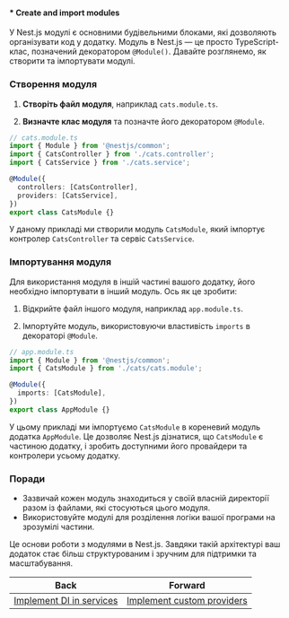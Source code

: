 #### * Create and import modules

У Nest.js модулі є основними будівельними блоками, які дозволяють організувати код у додатку. Модуль в Nest.js — це просто TypeScript-клас, позначений декоратором `@Module()`. Давайте розглянемо, як створити та імпортувати модулі.

### Створення модуля

1. **Створіть файл модуля**, наприклад `cats.module.ts`.

2. **Визначте клас модуля** та позначте його декоратором `@Module`.

```typescript
// cats.module.ts
import { Module } from '@nestjs/common';
import { CatsController } from './cats.controller';
import { CatsService } from './cats.service';

@Module({
  controllers: [CatsController],
  providers: [CatsService],
})
export class CatsModule {}
```

У даному прикладі ми створили модуль `CatsModule`, який імпортує контролер `CatsController` та сервіс `CatsService`.

### Імпортування модуля

Для використання модуля в іншій частині вашого додатку, його необхідно імпортувати в інший модуль. Ось як це зробити:

1. Відкрийте файл іншого модуля, наприклад `app.module.ts`.

2. Імпортуйте модуль, використовуючи властивість `imports` в декораторі `@Module`.

```typescript
// app.module.ts
import { Module } from '@nestjs/common';
import { CatsModule } from './cats/cats.module';

@Module({
  imports: [CatsModule],
})
export class AppModule {}
```

У цьому прикладі ми імпортуємо `CatsModule` в кореневий модуль додатка `AppModule`. Це дозволяє Nest.js дізнатися, що `CatsModule` є частиною додатку, і зробить доступними його провайдери та контролери усьому додатку.

### Поради

- Зазвичай кожен модуль знаходиться у своїй власній директорії разом із файлами, які стосуються цього модуля.
- Використовуйте модулі для розділення логіки вашої програми на зрозумілі частини.

Це основи роботи з модулями в Nest.js. Завдяки такій архітектурі ваш додаток стає більш структурованим і зручним для підтримки та масштабування.

| Back | Forward |
|---|---|
| [Implement DI in services](/ua/middle/nestjs/implement-dependency-injection-in-services.md)  | [Implement custom providers](/ua/middle/nestjs/implement-custom-providers.md) |